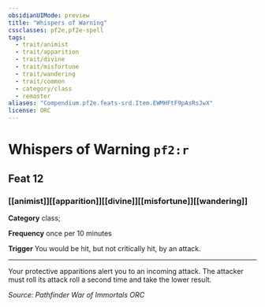```yaml
---
obsidianUIMode: preview
title: "Whispers of Warning"
cssclasses: pf2e,pf2e-spell
tags:
  - trait/animist
  - trait/apparition
  - trait/divine
  - trait/misfortune
  - trait/wandering
  - trait/common
  - category/class
  - remaster
aliases: "Compendium.pf2e.feats-srd.Item.EWMHFtF9pAsRsJwX"
license: ORC
---
```

# Whispers of Warning `pf2:r`
## Feat 12
### [[animist]][[apparition]][[divine]][[misfortune]][[wandering]]

**Category** class; 




**Frequency** once per 10 minutes

**Trigger** You would be hit, but not critically hit, by an attack.

* * *

Your protective apparitions alert you to an incoming attack. The attacker must roll its attack roll a second time and take the lower result.

*Source: Pathfinder War of Immortals*
*ORC*